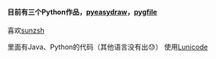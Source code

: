 #### 目前有三个Python作品，[pyeasydraw](https://github.com/gry321/pyeasydraw "直达pyeasydraw")，[pygfile](https://github.com/gry321/pygfile "直达pygfile")
喜欢[sunzsh](https://github.com/sunzsh "程序员小山与Bug")

里面有Java、Python的代码（其他语言没有出😓）
使用[Lunicode](https://lunicode.com/bigtext "打开Lunicode的ASCII Art")                                                                                                                
                                                                                                                
                                                                                                                
                                                                                                                
